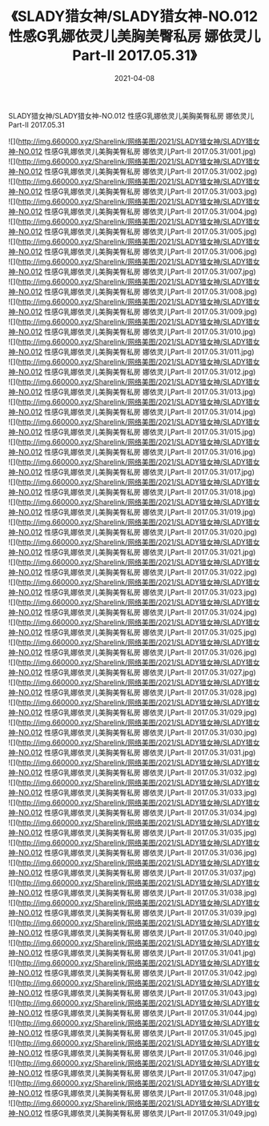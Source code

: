 ﻿---
layout: post
title:  《SLADY猎女神/SLADY猎女神-NO.012 性感G乳娜依灵儿美胸美臀私房 娜依灵儿Part-II 2017.05.31》
date:   2021-04-08
img: http://img.660000.xyz/Sharelink/网络美图/2021/SLADY猎女神/SLADY猎女神-NO.012 性感G乳娜依灵儿美胸美臀私房 娜依灵儿Part-II 2017.05.31/000.jpg
categories: [美女, 清纯, 唯美]
---

SLADY猎女神/SLADY猎女神-NO.012 性感G乳娜依灵儿美胸美臀私房 娜依灵儿Part-II 2017.05.31

 ![](http://img.660000.xyz/Sharelink/网络美图/2021/SLADY猎女神/SLADY猎女神-NO.012 性感G乳娜依灵儿美胸美臀私房 娜依灵儿Part-II 2017.05.31/001.jpg) <br>![](http://img.660000.xyz/Sharelink/网络美图/2021/SLADY猎女神/SLADY猎女神-NO.012 性感G乳娜依灵儿美胸美臀私房 娜依灵儿Part-II 2017.05.31/002.jpg) <br>![](http://img.660000.xyz/Sharelink/网络美图/2021/SLADY猎女神/SLADY猎女神-NO.012 性感G乳娜依灵儿美胸美臀私房 娜依灵儿Part-II 2017.05.31/003.jpg) <br>![](http://img.660000.xyz/Sharelink/网络美图/2021/SLADY猎女神/SLADY猎女神-NO.012 性感G乳娜依灵儿美胸美臀私房 娜依灵儿Part-II 2017.05.31/004.jpg) <br>![](http://img.660000.xyz/Sharelink/网络美图/2021/SLADY猎女神/SLADY猎女神-NO.012 性感G乳娜依灵儿美胸美臀私房 娜依灵儿Part-II 2017.05.31/005.jpg) <br>![](http://img.660000.xyz/Sharelink/网络美图/2021/SLADY猎女神/SLADY猎女神-NO.012 性感G乳娜依灵儿美胸美臀私房 娜依灵儿Part-II 2017.05.31/006.jpg) <br>![](http://img.660000.xyz/Sharelink/网络美图/2021/SLADY猎女神/SLADY猎女神-NO.012 性感G乳娜依灵儿美胸美臀私房 娜依灵儿Part-II 2017.05.31/007.jpg) <br>![](http://img.660000.xyz/Sharelink/网络美图/2021/SLADY猎女神/SLADY猎女神-NO.012 性感G乳娜依灵儿美胸美臀私房 娜依灵儿Part-II 2017.05.31/008.jpg) <br>![](http://img.660000.xyz/Sharelink/网络美图/2021/SLADY猎女神/SLADY猎女神-NO.012 性感G乳娜依灵儿美胸美臀私房 娜依灵儿Part-II 2017.05.31/009.jpg) <br>![](http://img.660000.xyz/Sharelink/网络美图/2021/SLADY猎女神/SLADY猎女神-NO.012 性感G乳娜依灵儿美胸美臀私房 娜依灵儿Part-II 2017.05.31/010.jpg) <br>![](http://img.660000.xyz/Sharelink/网络美图/2021/SLADY猎女神/SLADY猎女神-NO.012 性感G乳娜依灵儿美胸美臀私房 娜依灵儿Part-II 2017.05.31/011.jpg) <br>![](http://img.660000.xyz/Sharelink/网络美图/2021/SLADY猎女神/SLADY猎女神-NO.012 性感G乳娜依灵儿美胸美臀私房 娜依灵儿Part-II 2017.05.31/012.jpg) <br>![](http://img.660000.xyz/Sharelink/网络美图/2021/SLADY猎女神/SLADY猎女神-NO.012 性感G乳娜依灵儿美胸美臀私房 娜依灵儿Part-II 2017.05.31/013.jpg) <br>![](http://img.660000.xyz/Sharelink/网络美图/2021/SLADY猎女神/SLADY猎女神-NO.012 性感G乳娜依灵儿美胸美臀私房 娜依灵儿Part-II 2017.05.31/014.jpg) <br>![](http://img.660000.xyz/Sharelink/网络美图/2021/SLADY猎女神/SLADY猎女神-NO.012 性感G乳娜依灵儿美胸美臀私房 娜依灵儿Part-II 2017.05.31/015.jpg) <br>![](http://img.660000.xyz/Sharelink/网络美图/2021/SLADY猎女神/SLADY猎女神-NO.012 性感G乳娜依灵儿美胸美臀私房 娜依灵儿Part-II 2017.05.31/016.jpg) <br>![](http://img.660000.xyz/Sharelink/网络美图/2021/SLADY猎女神/SLADY猎女神-NO.012 性感G乳娜依灵儿美胸美臀私房 娜依灵儿Part-II 2017.05.31/017.jpg) <br>![](http://img.660000.xyz/Sharelink/网络美图/2021/SLADY猎女神/SLADY猎女神-NO.012 性感G乳娜依灵儿美胸美臀私房 娜依灵儿Part-II 2017.05.31/018.jpg) <br>![](http://img.660000.xyz/Sharelink/网络美图/2021/SLADY猎女神/SLADY猎女神-NO.012 性感G乳娜依灵儿美胸美臀私房 娜依灵儿Part-II 2017.05.31/019.jpg) <br>![](http://img.660000.xyz/Sharelink/网络美图/2021/SLADY猎女神/SLADY猎女神-NO.012 性感G乳娜依灵儿美胸美臀私房 娜依灵儿Part-II 2017.05.31/020.jpg) <br>![](http://img.660000.xyz/Sharelink/网络美图/2021/SLADY猎女神/SLADY猎女神-NO.012 性感G乳娜依灵儿美胸美臀私房 娜依灵儿Part-II 2017.05.31/021.jpg) <br>![](http://img.660000.xyz/Sharelink/网络美图/2021/SLADY猎女神/SLADY猎女神-NO.012 性感G乳娜依灵儿美胸美臀私房 娜依灵儿Part-II 2017.05.31/022.jpg) <br>![](http://img.660000.xyz/Sharelink/网络美图/2021/SLADY猎女神/SLADY猎女神-NO.012 性感G乳娜依灵儿美胸美臀私房 娜依灵儿Part-II 2017.05.31/023.jpg) <br>![](http://img.660000.xyz/Sharelink/网络美图/2021/SLADY猎女神/SLADY猎女神-NO.012 性感G乳娜依灵儿美胸美臀私房 娜依灵儿Part-II 2017.05.31/024.jpg) <br>![](http://img.660000.xyz/Sharelink/网络美图/2021/SLADY猎女神/SLADY猎女神-NO.012 性感G乳娜依灵儿美胸美臀私房 娜依灵儿Part-II 2017.05.31/025.jpg) <br>![](http://img.660000.xyz/Sharelink/网络美图/2021/SLADY猎女神/SLADY猎女神-NO.012 性感G乳娜依灵儿美胸美臀私房 娜依灵儿Part-II 2017.05.31/026.jpg) <br>![](http://img.660000.xyz/Sharelink/网络美图/2021/SLADY猎女神/SLADY猎女神-NO.012 性感G乳娜依灵儿美胸美臀私房 娜依灵儿Part-II 2017.05.31/027.jpg) <br>![](http://img.660000.xyz/Sharelink/网络美图/2021/SLADY猎女神/SLADY猎女神-NO.012 性感G乳娜依灵儿美胸美臀私房 娜依灵儿Part-II 2017.05.31/028.jpg) <br>![](http://img.660000.xyz/Sharelink/网络美图/2021/SLADY猎女神/SLADY猎女神-NO.012 性感G乳娜依灵儿美胸美臀私房 娜依灵儿Part-II 2017.05.31/029.jpg) <br>![](http://img.660000.xyz/Sharelink/网络美图/2021/SLADY猎女神/SLADY猎女神-NO.012 性感G乳娜依灵儿美胸美臀私房 娜依灵儿Part-II 2017.05.31/030.jpg) <br>![](http://img.660000.xyz/Sharelink/网络美图/2021/SLADY猎女神/SLADY猎女神-NO.012 性感G乳娜依灵儿美胸美臀私房 娜依灵儿Part-II 2017.05.31/031.jpg) <br>![](http://img.660000.xyz/Sharelink/网络美图/2021/SLADY猎女神/SLADY猎女神-NO.012 性感G乳娜依灵儿美胸美臀私房 娜依灵儿Part-II 2017.05.31/032.jpg) <br>![](http://img.660000.xyz/Sharelink/网络美图/2021/SLADY猎女神/SLADY猎女神-NO.012 性感G乳娜依灵儿美胸美臀私房 娜依灵儿Part-II 2017.05.31/033.jpg) <br>![](http://img.660000.xyz/Sharelink/网络美图/2021/SLADY猎女神/SLADY猎女神-NO.012 性感G乳娜依灵儿美胸美臀私房 娜依灵儿Part-II 2017.05.31/034.jpg) <br>![](http://img.660000.xyz/Sharelink/网络美图/2021/SLADY猎女神/SLADY猎女神-NO.012 性感G乳娜依灵儿美胸美臀私房 娜依灵儿Part-II 2017.05.31/035.jpg) <br>![](http://img.660000.xyz/Sharelink/网络美图/2021/SLADY猎女神/SLADY猎女神-NO.012 性感G乳娜依灵儿美胸美臀私房 娜依灵儿Part-II 2017.05.31/036.jpg) <br>![](http://img.660000.xyz/Sharelink/网络美图/2021/SLADY猎女神/SLADY猎女神-NO.012 性感G乳娜依灵儿美胸美臀私房 娜依灵儿Part-II 2017.05.31/037.jpg) <br>![](http://img.660000.xyz/Sharelink/网络美图/2021/SLADY猎女神/SLADY猎女神-NO.012 性感G乳娜依灵儿美胸美臀私房 娜依灵儿Part-II 2017.05.31/038.jpg) <br>![](http://img.660000.xyz/Sharelink/网络美图/2021/SLADY猎女神/SLADY猎女神-NO.012 性感G乳娜依灵儿美胸美臀私房 娜依灵儿Part-II 2017.05.31/039.jpg) <br>![](http://img.660000.xyz/Sharelink/网络美图/2021/SLADY猎女神/SLADY猎女神-NO.012 性感G乳娜依灵儿美胸美臀私房 娜依灵儿Part-II 2017.05.31/040.jpg) <br>![](http://img.660000.xyz/Sharelink/网络美图/2021/SLADY猎女神/SLADY猎女神-NO.012 性感G乳娜依灵儿美胸美臀私房 娜依灵儿Part-II 2017.05.31/041.jpg) <br>![](http://img.660000.xyz/Sharelink/网络美图/2021/SLADY猎女神/SLADY猎女神-NO.012 性感G乳娜依灵儿美胸美臀私房 娜依灵儿Part-II 2017.05.31/042.jpg) <br>![](http://img.660000.xyz/Sharelink/网络美图/2021/SLADY猎女神/SLADY猎女神-NO.012 性感G乳娜依灵儿美胸美臀私房 娜依灵儿Part-II 2017.05.31/043.jpg) <br>![](http://img.660000.xyz/Sharelink/网络美图/2021/SLADY猎女神/SLADY猎女神-NO.012 性感G乳娜依灵儿美胸美臀私房 娜依灵儿Part-II 2017.05.31/044.jpg) <br>![](http://img.660000.xyz/Sharelink/网络美图/2021/SLADY猎女神/SLADY猎女神-NO.012 性感G乳娜依灵儿美胸美臀私房 娜依灵儿Part-II 2017.05.31/045.jpg) <br>![](http://img.660000.xyz/Sharelink/网络美图/2021/SLADY猎女神/SLADY猎女神-NO.012 性感G乳娜依灵儿美胸美臀私房 娜依灵儿Part-II 2017.05.31/046.jpg) <br>![](http://img.660000.xyz/Sharelink/网络美图/2021/SLADY猎女神/SLADY猎女神-NO.012 性感G乳娜依灵儿美胸美臀私房 娜依灵儿Part-II 2017.05.31/047.jpg) <br>![](http://img.660000.xyz/Sharelink/网络美图/2021/SLADY猎女神/SLADY猎女神-NO.012 性感G乳娜依灵儿美胸美臀私房 娜依灵儿Part-II 2017.05.31/048.jpg) <br>![](http://img.660000.xyz/Sharelink/网络美图/2021/SLADY猎女神/SLADY猎女神-NO.012 性感G乳娜依灵儿美胸美臀私房 娜依灵儿Part-II 2017.05.31/049.jpg) <br>
